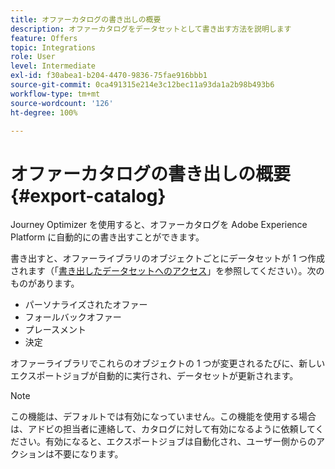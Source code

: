```yaml
---
title: オファーカタログの書き出しの概要
description: オファーカタログをデータセットとして書き出す方法を説明します
feature: Offers
topic: Integrations
role: User
level: Intermediate
exl-id: f30abea1-b204-4470-9836-75fae916bbb1
source-git-commit: 0ca491315e214e3c12bec11a93da1a2b98b493b6
workflow-type: tm+mt
source-wordcount: '126'
ht-degree: 100%

---
```


# オファーカタログの書き出しの概要 {#export-catalog}

Journey Optimizer を使用すると、オファーカタログを Adobe Experience Platform に自動的にの書き出すことができます。

書き出すと、オファーライブラリのオブジェクトごとにデータセットが 1 つ作成されます（「[書き出したデータセットへのアクセス](../export-catalog/access-dataset.md)」を参照してください）。次のものがあります。

* パーソナライズされたオファー
* フォールバックオファー
* プレースメント
* 決定

オファーライブラリでこれらのオブジェクトの 1 つが変更されるたびに、新しいエクスポートジョブが自動的に実行され、データセットが更新されます。

>[!NOTE]
>
>この機能は、デフォルトでは有効になっていません。この機能を使用する場合は、アドビの担当者に連絡して、カタログに対して有効になるように依頼してください。有効になると、エクスポートジョブは自動化され、ユーザー側からのアクションは不要になります。
